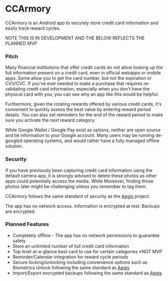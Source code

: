# CCArmory
CCArmory is an Android app to securely store credit card information and easily track reward cycles.

NOTE THIS IS IN DEVELOPMENT AND THE BELOW REFLECTS THE PLANNED MVP

### Pitch
Many financial institutions that offer credit cards do not allow looking up the full information present on a credit card, even in official webapps or mobile apps. Some allow you to get the card number, but not the expiration or CVV/CVC. If you've ever needed to make a purchase that requires re-validating credit card information, especially when you don't have the physical card with you, you can see why an app like this would be helpful.

Furthermore, given the rotating rewards offered by various credit cards, it's convenient to quickly assess the best value by entering reward period details. You can also set reminders for the end of the reward period to make sure you activate the next reward category.

While Google Wallet / Google Pay exist as options, neither are open source and tie information to your Google account. Many users may be running de-googled operating systems, and would rather have a fully managed offline solution. 

### Security
If you have previously been capturing credit card information using the default camera app, it is strongly advised to delete these photos as other apps could potentially access the media. While Moreover, finding those photos later might be challenging unless you remember to tag them.

CCArmory follows the same standard of security as the [Aegis](https://github.com/beemdevelopment/Aegis) project.

The app has no network access. Information is encrypted at rest. Backups are encrypted.

### Planned Features
* Completely offline - The app has no network permissions to guarantee safety
* Store an unlimited number of full credit card information
* Top level at-a-glance best card to use for certain categories *NOT MVP
* Reminder/Calendar integration for reward cycle periods
* Secure locking/unlocking including convenience options such as Biometrics Unlock following the same standard as [Aegis](https://github.com/beemdevelopment/Aegis)
* Import/Export encrypted backups following the same standard as [Aegis](https://github.com/beemdevelopment/Aegis)
